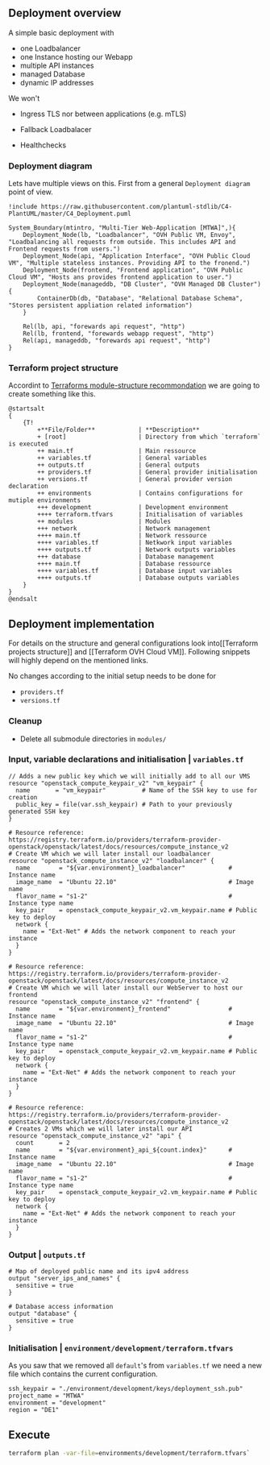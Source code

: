 ## Deployment overview

A simple basic deployment with
* one Loadbalancer
* one Instance hosting our Webapp
* multiple API instances
* managed Database
* dynamic IP addresses

We won't
- Ingress TLS nor between applications (e.g. mTLS)
* Fallback Loadbalacer
- Healthchecks

### Deployment diagram

Lets have multiple views on this. First from a general `Deployment diagram` point of view.

```plantuml
!include https://raw.githubusercontent.com/plantuml-stdlib/C4-PlantUML/master/C4_Deployment.puml
 
System_Boundary(mtintro, "Multi-Tier Web-Application [MTWA]",){
	Deployment_Node(lb, "Loadbalancer", "OVH Public VM, Envoy", "Loadbalancing all requests from outside. This includes API and Frontend requests from users.") 
	Deployment_Node(api, "Application Interface", "OVH Public Cloud VM", "Multiple stateless instances. Providing API to the fronend.")
	Deployment_Node(frontend, "Frontend application", "OVH Public Cloud VM", "Hosts ans provides frontend application to user.")
	Deployment_Node(manageddb, "DB Cluster", "OVH Managed DB Cluster"){
		ContainerDb(db, "Database", "Relational Database Schema", "Stores persistent appliation related information")
	}

	Rel(lb, api, "forewards api request", "http")
	Rel(lb, frontend, "forewards webapp request", "http")
	Rel(api, manageddb, "forewards api request", "http")
}
```

### Terraform project structure

Accordint to [Terraforms module-structure recommondation](https://developer.hashicorp.com/terraform/language/modules/develop#standard-module-structure) we are going to create something like this.

```plantuml
@startsalt
{
	{T!
		+**File/Folder**			| **Description**
		+ [root]					| Directory from which `terraform` is executed
		++ main.tf					| Main ressource
		++ variables.tf				| General variables
		++ outputs.tf				| General outputs
		++ providers.tf				| General provider initialisation
		++ versions.tf				| General provider version declaration
		++ environments				| Contains configurations for mutiple environments
		+++ development				| Development environment
		++++ terraform.tfvars		| Initialisation of variables
		++ modules					| Modules
		+++ network					| Network management
		++++ main.tf				| Network ressource
		++++ variables.tf			| Netkwork input variables
		++++ outputs.tf				| Network outputs variables
		+++ database				| Database management
		++++ main.tf				| Database ressource
		++++ variables.tf			| Database input variables
		++++ outputs.tf				| Database outputs variables
	}
}
@endsalt
```

## Deployment implementation

For details on the structure and general configurations look into[[Terraform projects structure]] and  [[Terraform OVH Cloud VM]]. Following snippets will highly depend on the mentioned links.

No changes according to the initial setup needs to be done for
* `providers.tf`
* `versions.tf`

### Cleanup

* Delete all submodule directories in `modules/`

### Input, variable declarations and initialisation | `variables.tf`

```hcl
// Adds a new public key which we will initially add to all our VMS
resource "openstack_compute_keypair_v2" "vm_keypair" {
  name       = "vm_keypair"          # Name of the SSH key to use for creation
  public_key = file(var.ssh_keypair) # Path to your previously generated SSH key
}

# Resource reference: https://registry.terraform.io/providers/terraform-provider-openstack/openstack/latest/docs/resources/compute_instance_v2
# Create VM which we will later install our loadbalancer
resource "openstack_compute_instance_v2" "loadbalancer" {
  name        = "${var.environment}_loadbalancer"            # Instance name
  image_name  = "Ubuntu 22.10"                               # Image name
  flavor_name = "s1-2"                                       # Instance type name
  key_pair    = openstack_compute_keypair_v2.vm_keypair.name # Public key to deploy
  network {
    name = "Ext-Net" # Adds the network component to reach your instance
  }
}

# Resource reference: https://registry.terraform.io/providers/terraform-provider-openstack/openstack/latest/docs/resources/compute_instance_v2
# Create VM which we will later install our WebServer to host our frontend
resource "openstack_compute_instance_v2" "frontend" {
  name        = "${var.environment}_frontend"                # Instance name
  image_name  = "Ubuntu 22.10"                               # Image name
  flavor_name = "s1-2"                                       # Instance type name
  key_pair    = openstack_compute_keypair_v2.vm_keypair.name # Public key to deploy
  network {
    name = "Ext-Net" # Adds the network component to reach your instance
  }
}

# Resource reference: https://registry.terraform.io/providers/terraform-provider-openstack/openstack/latest/docs/resources/compute_instance_v2
# Creates 2 VMs which we will later install our API
resource "openstack_compute_instance_v2" "api" {
  count       = 2
  name        = "${var.environment}_api_${count.index}"      # Instance name
  image_name  = "Ubuntu 22.10"                               # Image name
  flavor_name = "s1-2"                                       # Instance type name
  key_pair    = openstack_compute_keypair_v2.vm_keypair.name # Public key to deploy
  network {
    name = "Ext-Net" # Adds the network component to reach your instance
  }
}
```

### Output | `outputs.tf`

```hcl
# Map of deployed public name and its ipv4 address
output "server_ips_and_names" {
  sensitive = true
}

# Database access information
output "database" {
  sensitive = true
}
```

### Initialisation | `environment/development/terraform.tfvars`

As you saw that we removed all `default`'s from `variables.tf` we need a new file which contains the current configuration.

```hcl
ssh_keypair = "./environment/development/keys/deployment_ssh.pub"
project_name = "MTWA"
environment = "development"
region = "DE1"
```

## Execute

```bash
terraform plan -var-file=environments/development/terraform.tfvars`
```